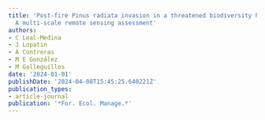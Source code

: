 ```yaml
---
title: 'Post-fire Pinus radiata invasion in a threatened biodiversity hotspot forest:
  A multi-scale remote sensing assessment'
authors:
- C Leal-Medina
- J Lopatin
- A Contreras
- M E González
- M Galleguillos
date: '2024-01-01'
publishDate: '2024-04-08T15:45:25.640221Z'
publication_types:
- article-journal
publication: '*For. Ecol. Manage.*'
---
```

